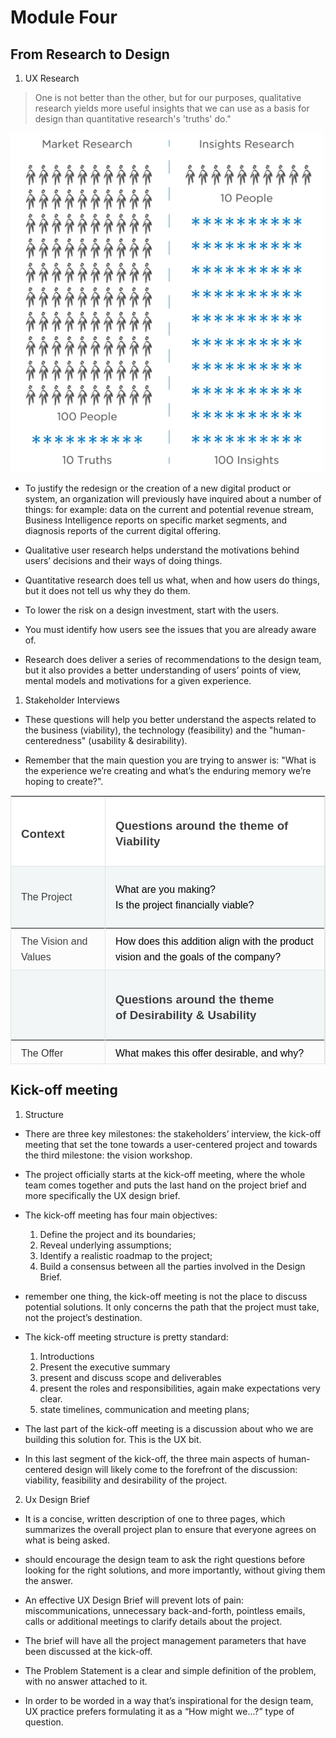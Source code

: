 # Module Four

## From Research to Design

1. UX Research

> One is not better than the other, but for our purposes, qualitative research yields more useful insights that we can use as a basis for design than quantitative research's 'truths' do."

![Insight map](assets/insights.png)

- To justify the redesign or the creation of a new digital product or system,
  an organization will previously have inquired about a number of things:
  for example: data on the current and potential revenue stream,
  Business Intelligence reports on specific market segments,
  and diagnosis reports of the current digital offering.

- Qualitative user research helps understand the motivations
  behind users’ decisions and their ways of doing things.

- Quantitative research does tell us
  what, when and how users do things,
  but it does not tell us why they do them.

- To lower the risk on a design investment,
  start with the users.

- You must identify
  how users see the issues that you are already aware of.

- Research does deliver a series of recommendations
  to the design team,
  but it also provides a better understanding
  of users’ points of view,
  mental models and motivations for a given experience.

1. Stakeholder Interviews

- These questions will help you better understand the aspects related to the business (viability), the technology (feasibility) and the "human-centeredness" (usability & desirability).

- Remember that the main question you are trying to answer is: "What is the experience we’re creating and what’s the enduring memory we’re hoping to create?".

<table class="colwidths-given docutils" style="width: 100%; border-spacing: 0px; margin-bottom: 24px; empty-cells: show; border: 1px solid #e1e4e5; color: #404040; font-family: Lato, proxima-nova, 'Helvetica Neue', Arial, sans-serif; background-color: #fcfcfc;" height="430" border="1"><colgroup style="box-sizing: border-box;"><col style="box-sizing: border-box;" width="30%"><col style="box-sizing: border-box;" width="70%"></colgroup>
<tbody style="box-sizing: border-box;" valign="top">
<tr class="row-odd" style="box-sizing: border-box;">
<td style="box-sizing: border-box; vertical-align: middle; line-height: 24px; margin-top: 0px; margin-bottom: 12px; font-size: 16px; padding: 8px 16px; background-color: #ffffff; border-bottom-color: #e1e4e5; border-left-width: 0px; border-left-color: #e1e4e5;">
<h3><span style="font-family: arial, helvetica, sans-serif;">Context</span></h3>
</td>
<td style="box-sizing: border-box; vertical-align: middle; line-height: 24px; margin-top: 0px; margin-bottom: 12px; font-size: 16px; padding: 8px 16px; background-color: #ffffff; border-bottom-color: #e1e4e5; border-left-color: #e1e4e5;">
<h3><span style="font-family: arial, helvetica, sans-serif;">Questions around the theme of <strong>Viability<br></strong></span></h3>
</td>
</tr>
<tr class="row-even" style="box-sizing: border-box;">
<td style="box-sizing: border-box; vertical-align: middle; line-height: 24px; margin-top: 0px; margin-bottom: 12px; font-size: 16px; padding: 8px 16px; background-color: #f3f6f6; border-bottom-width: 0px; border-bottom-color: #e1e4e5; border-left-width: 0px; border-left-color: #e1e4e5;"><span style="font-family: arial, helvetica, sans-serif;">The Project</span></td>
<td style="box-sizing: border-box; vertical-align: middle; line-height: 24px; margin-top: 0px; margin-bottom: 12px; font-size: 16px; padding: 8px 16px; background-color: #f3f6f6; border-bottom-width: 0px; border-bottom-color: #e1e4e5; border-left-width: 0px; border-left-color: #e1e4e5;">
<p><span style="font-family: arial, helvetica, sans-serif; color: #000000;">What are you making?</span><br><span style="font-family: arial, helvetica, sans-serif; color: #000000;">Is the project financially viable?</span></p>
</td>
</tr>
<tr class="row-odd" style="box-sizing: border-box;">
<td style="box-sizing: border-box; vertical-align: middle; line-height: 24px; margin-top: 0px; margin-bottom: 12px; font-size: 16px; padding: 8px 16px; background-color: transparent; border-bottom-color: #e1e4e5; border-left-width: 0px; border-left-color: #e1e4e5;"><span style="font-family: arial, helvetica, sans-serif;">The Vision and Values</span></td>
<td style="box-sizing: border-box; vertical-align: middle; line-height: 24px; margin-top: 0px; margin-bottom: 12px; font-size: 16px; padding: 8px 16px; background-color: transparent; border-bottom-color: #e1e4e5; border-left-color: #e1e4e5;"><span style="font-size: 16px; font-family: arial, helvetica, sans-serif; color: #000000;">How does this addition align with the product vision and the goals of the company?</span></td>
</tr>
<tr class="row-even" style="box-sizing: border-box;">
<td style="box-sizing: border-box; vertical-align: middle; line-height: 24px; margin-top: 0px; margin-bottom: 12px; font-size: 16px; padding: 8px 16px; background-color: #f3f6f6; border-bottom-width: 0px; border-bottom-color: #e1e4e5; border-left-width: 0px; border-left-color: #e1e4e5;"></td>
<td style="box-sizing: border-box; vertical-align: middle; line-height: 24px; margin-top: 0px; margin-bottom: 12px; font-size: 16px; padding: 8px 16px; background-color: #f3f6f6; border-bottom-width: 0px; border-bottom-color: #e1e4e5; border-left-color: #e1e4e5;">
<h3><span style="font-family: arial, helvetica, sans-serif;">Questions around the theme of&nbsp;<strong>Desirability &amp; Usability<br></strong></span></h3>
</td>
</tr>
<tr class="row-odd" style="box-sizing: border-box;">
<td style="box-sizing: border-box; vertical-align: middle; line-height: 24px; margin-top: 0px; margin-bottom: 12px; font-size: 16px; padding: 8px 16px; background-color: transparent; border-bottom-color: #e1e4e5; border-left-width: 0px; border-left-color: #e1e4e5;"><span style="color: #333333; font-family: arial, helvetica, sans-serif;">The Offer</span></td>
<td style="box-sizing: border-box; vertical-align: middle; line-height: 24px; margin-top: 0px; margin-bottom: 12px; font-size: 16px; padding: 8px 16px; background-color: transparent; border-bottom-color: #e1e4e5; border-left-color: #e1e4e5;"><span style="font-family: arial, helvetica, sans-serif; color: #000000;">What makes this offer desirable, and why?</span></td>
</tr>
<tr class="row-odd" style="box-sizing: border-box;">
<td style="box-sizing: border-box; vertical-align: middle; line-height: 24px; margin-top: 0px; margin-bottom: 12px; font-size: 16px; padding: 8px 16px; background-color: #f3f6f6; border-bottom-color: #e1e4e5; border-left-width: 0px; border-left-color: #e1e4e5;"><span style="font-family: arial, helvetica, sans-serif;">The Audience</span></td>
<td style="box-sizing: border-box; vertical-align: middle; line-height: 24px; margin-top: 0px; margin-bottom: 12px; font-size: 16px; padding: 8px 16px; background-color: #f3f6f6; border-bottom-color: #e1e4e5; border-left-color: #e1e4e5;"><span style="font-family: arial, helvetica, sans-serif; color: #000000;"><span face="arial, helvetica, sans-serif"><span style="font-size: 16px;">For whom is it desirable?<br></span></span>Why would they care?</span><br><span style="font-family: arial, helvetica, sans-serif; color: #000000;">What impact will this feature have on consumer excitement or satisfaction with the product itself?</span><br><span style="font-family: arial, helvetica, sans-serif; color: #000000;">Is it possible to validate the desire?</span></td>
</tr>
<tr class="row-odd" style="box-sizing: border-box;">
<td style="box-sizing: border-box; vertical-align: middle; line-height: 24px; margin-top: 0px; margin-bottom: 12px; font-size: 16px; padding: 8px 16px; background-color: transparent; border-bottom-color: #e1e4e5; border-left-width: 0px; border-left-color: #e1e4e5;"><span style="color: #333333; font-family: arial, helvetica, sans-serif;"><span color="#333333" face="arial, helvetica, sans-serif" style="color: #333333;"><span style="font-size: 16px;">The Experience and the Memories</span></span><br></span></td>
<td style="box-sizing: border-box; vertical-align: middle; line-height: 24px; margin-top: 0px; margin-bottom: 12px; font-size: 16px; padding: 8px 16px; background-color: transparent; border-bottom-color: #e1e4e5; border-left-color: #e1e4e5;"><span style="font-size: 16px; font-family: arial, helvetica, sans-serif; color: #000000;">What experience&nbsp;are we creating?&nbsp;<br>What&nbsp;profound memory do we hope to create?</span></td>
</tr>
<tr class="row-odd" style="box-sizing: border-box;">
<td style="box-sizing: border-box; vertical-align: middle; line-height: 24px; margin-top: 0px; margin-bottom: 12px; font-size: 16px; padding: 8px 16px; background-color: #f3f6f6; border-bottom-color: #e1e4e5; border-left-width: 0px; border-left-color: #e1e4e5;"></td>
<td style="box-sizing: border-box; vertical-align: middle; line-height: 24px; margin-top: 0px; margin-bottom: 12px; font-size: 16px; padding: 8px 16px; background-color: #f3f6f6; border-bottom-color: #e1e4e5; border-left-color: #e1e4e5;">
<h3><span style="font-family: arial, helvetica, sans-serif;">Questions around the theme of <strong>Feasibility</strong></span></h3>
</td>
</tr>
<tr class="row-odd" style="box-sizing: border-box;">
<td style="box-sizing: border-box; vertical-align: middle; line-height: 24px; margin-top: 0px; margin-bottom: 12px; font-size: 16px; padding: 8px 16px; background-color: transparent; border-bottom-color: #e1e4e5; border-left-width: 0px; border-left-color: #e1e4e5;"><span style="font-family: arial, helvetica, sans-serif;">Timing</span></td>
<td style="box-sizing: border-box; vertical-align: middle; line-height: 24px; margin-top: 0px; margin-bottom: 12px; font-size: 16px; padding: 8px 16px; background-color: transparent; border-bottom-color: #e1e4e5; border-left-color: #e1e4e5;"><span style="font-family: arial, helvetica, sans-serif; color: #000000;">How much time do we have to design and create this product?</span><br><span style="font-family: arial, helvetica, sans-serif; color: #000000;">Who else must be included in this cycle?</span></td>
</tr>
<tr class="row-odd" style="box-sizing: border-box;">
<td style="box-sizing: border-box; vertical-align: middle; line-height: 24px; margin-top: 0px; margin-bottom: 12px; font-size: 16px; padding: 8px 16px; background-color: #f3f6f6; border-bottom-color: #e1e4e5; border-left-width: 0px; border-left-color: #e1e4e5;"><span style="font-family: arial, helvetica, sans-serif;">Impact on Others</span></td>
<td style="box-sizing: border-box; vertical-align: middle; line-height: 24px; margin-top: 0px; margin-bottom: 12px; font-size: 16px; padding: 8px 16px; background-color: #f3f6f6; border-bottom-color: #e1e4e5; border-left-color: #e1e4e5;"><span style="font-family: arial, helvetica, sans-serif; color: #000000;">Who, within the organization, will be impacted by this new product design?</span></td>
</tr>
</tbody>
</table>

## Kick-off meeting

1. Structure

- There are three key milestones:
  the stakeholders’ interview, the kick-off meeting
  that set the tone towards a user-centered project
  and towards the third milestone: the vision workshop.

- The project officially starts at the kick-off meeting,
  where the whole team comes together and puts the last hand on the project brief
  and more specifically the UX design brief.

- The kick-off meeting has four main objectives:

  1. Define the project and its boundaries;
  2. Reveal underlying assumptions;
  3. Identify a realistic roadmap to the project;
  4. Build a consensus between all the parties involved in the Design Brief.

- remember one thing,
  the kick-off meeting is not the place to discuss potential solutions.
  It only concerns the path that the project must take, not the project’s destination.

- The kick-off meeting structure is pretty standard:

  1. Introductions
  2. Present the executive summary
  3. present and discuss scope and deliverables
  4. present the roles and responsibilities,
     again make expectations very clear.
  5. state timelines, communication and meeting plans;

- The last part of the kick-off meeting is a discussion about
  who we are building this solution for. This is the UX bit.

- In this last segment of the kick-off,
  the three main aspects of human-centered design
  will likely come to the forefront of the discussion:
  viability, feasibility and desirability of the project.

2. Ux Design Brief

- It is a concise, written description
  of one to three pages, which summarizes the overall project plan to ensure
  that everyone agrees on what is being asked.

- should encourage the design team to ask the right questions
  before looking for the right solutions,
  and more importantly, without giving them the answer.

- An effective UX Design Brief will prevent lots of pain:
  miscommunications, unnecessary back-and-forth, pointless emails,
  calls or additional meetings to clarify details about the project.

- The brief will have all the project management parameters
  that have been discussed at the kick-off.

- The Problem Statement is a clear and simple definition of the problem,
  with no answer attached to it.

- In order to be worded in a way that’s inspirational for the design team,
  UX practice prefers formulating it as a “How might we...?” type of question.
